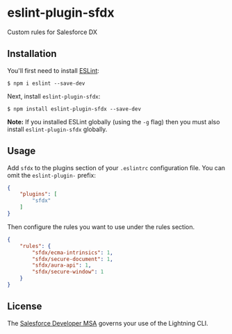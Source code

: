 # eslint-plugin-sfdx

Custom rules for Salesforce DX

## Installation

You'll first need to install [ESLint](http://eslint.org):

```
$ npm i eslint --save-dev
```

Next, install `eslint-plugin-sfdx`:

```
$ npm install eslint-plugin-sfdx --save-dev
```

**Note:** If you installed ESLint globally (using the `-g` flag) then you must also install `eslint-plugin-sfdx` globally.

## Usage

Add `sfdx` to the plugins section of your `.eslintrc` configuration file. You can omit the `eslint-plugin-` prefix:

```json
{
    "plugins": [
        "sfdx"
    ]
}
```


Then configure the rules you want to use under the rules section.

```json
{
    "rules": {
        "sfdx/ecma-intrinsics": 1,
        "sfdx/secure-document": 1,
        "sfdx/aura-api": 1,
        "sfdx/secure-window": 1
    }
}
```

## License

The [Salesforce Developer MSA](http://www.sfdcstatic.com/assets/pdf/misc/salesforce_Developer_MSA.pdf) governs your use of the Lightning CLI.
